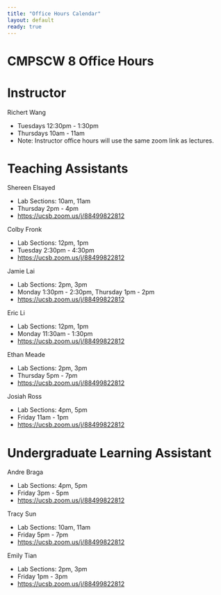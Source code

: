 ```yaml
---
title: "Office Hours Calendar"
layout: default
ready: true
---
```


<h1><strong>CMPSCW 8 Office Hours</strong></h1>

# Instructor

Richert Wang

* Tuesdays 12:30pm - 1:30pm
* Thursdays 10am - 11am
* Note: Instructor office hours will use the same zoom link as lectures.

# Teaching Assistants

Shereen Elsayed
* Lab Sections: 10am, 11am
* Thursday 2pm - 4pm
* <https://ucsb.zoom.us/j/88499822812>

Colby Fronk
* Lab Sections: 12pm, 1pm
* Tuesday 2:30pm - 4:30pm
* <https://ucsb.zoom.us/j/88499822812>

Jamie Lai
* Lab Sections: 2pm, 3pm
* Monday 1:30pm - 2:30pm, Thursday 1pm - 2pm
* <https://ucsb.zoom.us/j/88499822812>

Eric Li
* Lab Sections: 12pm, 1pm
* Monday 11:30am - 1:30pm
* <https://ucsb.zoom.us/j/88499822812>

Ethan Meade
* Lab Sections: 2pm, 3pm
* Thursday 5pm - 7pm
* <https://ucsb.zoom.us/j/88499822812>

Josiah Ross
* Lab Sections: 4pm, 5pm
* Friday 11am - 1pm
* <https://ucsb.zoom.us/j/88499822812>

# Undergraduate Learning Assistant

Andre Braga
* Lab Sections: 4pm, 5pm
* Friday 3pm - 5pm
* <https://ucsb.zoom.us/j/88499822812>

Tracy Sun
* Lab Sections: 10am, 11am
* Friday 5pm - 7pm
* <https://ucsb.zoom.us/j/88499822812>

Emily Tian
* Lab Sections: 2pm, 3pm
* Friday 1pm - 3pm
* <https://ucsb.zoom.us/j/88499822812>
